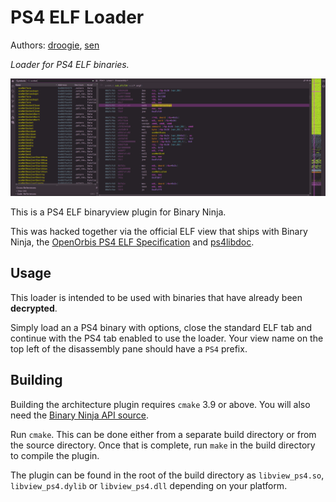 # PS4 ELF Loader

Authors: [droogie](https://github.com/droogie), [sen](https://github.com/0bs3n)

_Loader for PS4 ELF binaries._

![](./screenshot.png)

This is a PS4 ELF binaryview plugin for Binary Ninja.

This was hacked together via the official ELF view that ships with Binary Ninja,
the [OpenOrbis PS4 ELF Specification](https://github.com/OpenOrbis/OpenOrbis-PS4-Toolchain/wiki/PS4-ELF-Specification) and [ps4libdoc](https://github.com/idc/ps4libdoc/tree/header).

## Usage

This loader is intended to be used with binaries that have already been **decrypted**.

Simply load an a PS4 binary with options, close the standard ELF tab and continue with the PS4 tab enabled to use the loader. Your view name on the top left of the disassembly pane should have a `PS4` prefix. 

## Building

Building the architecture plugin requires `cmake` 3.9 or above. You will also need the
[Binary Ninja API source](https://github.com/Vector35/binaryninja-api).

Run `cmake`. This can be done either from a separate build directory or from the source
directory. Once that is complete, run `make` in the build directory to compile the plugin.

The plugin can be found in the root of the build directory as `libview_ps4.so`,
`libview_ps4.dylib` or `libview_ps4.dll` depending on your platform.
